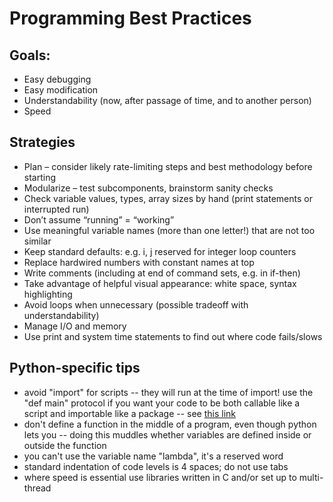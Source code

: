 # Programming Best Practices

## Goals:

* Easy debugging
* Easy modification
* Understandability (now, after passage of time, and to another person)
* Speed

## Strategies
* Plan – consider likely rate-limiting steps and best methodology before starting
* Modularize – test subcomponents, brainstorm sanity checks
* Check variable values, types, array sizes by hand (print statements or interrupted run)
* Don’t assume “running” = “working”
* Use meaningful variable names (more than one letter!) that are not too similar
* Keep standard defaults: e.g. i, j reserved for integer loop counters
* Replace hardwired numbers with constant names at top
* Write comments (including at end of command sets, e.g. in if-then)
* Take advantage of helpful visual appearance: white space, syntax highlighting
* Avoid loops when unnecessary (possible tradeoff with understandability)
* Manage I/O and memory
* Use print and system time statements to find out where code fails/slows

## Python-specific tips ##
* avoid "import" for scripts -- they will run at the time of import! use the "def main" protocol if you want your code to be both callable like a script and importable like a package -- see [this link](https://en.wikibooks.org/wiki/Python_Programming/Modules)
* don't define a function in the middle of a program, even though python lets you -- doing this muddles whether variables are defined inside or outside the function
* you can't use the variable name "lambda", it's a reserved word
* standard indentation of code levels is 4 spaces; do not use tabs
* where speed is essential use libraries written in C and/or set up to multi-thread


